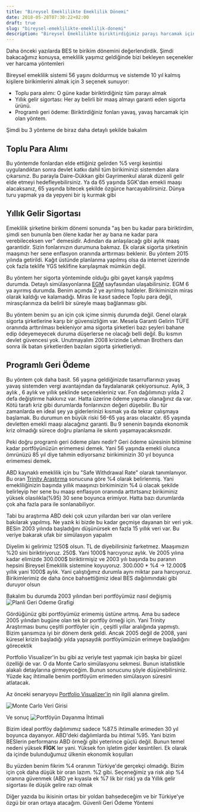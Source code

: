 ```yaml
---
title: "Bireysel Emeklilikte Emeklilik Dönemi"
date: 2018-05-28T07:30:22+02:00
draft: true
slug: "bireysel-emeklilikte-emeklilik-donemi"
description: "Bireysel Emeklilikte biriktirdiğimiz parayı harcamak için 3 yöntem var. Bunları artıları ve eksileriyle değerlendirdikç Verilerle ve grafiklerle açıklamaya çalıştık"
---
```


Daha önceki yazılarda BES te birikim dönemini değerlendirdik. Şimdi bakacağımız konuysa, emeklilik yaşımız geldiğinde bizi bekleyen seçenekler ver harcama yöntemleri


Bireysel emeklilik sistemi 56 yaşını doldurmuş ve sistemde 10 yıl kalmış kişilere birikimlerini almak için 3 seçenek sunuyor:

* Toplu para alımı: O güne kadar biriktirdiğiniz tüm parayı almak
* Yıllık gelir sigortası: Her ay belirli bir maaş almayı garanti eden sigorta ürünü.
* Programlı geri ödeme: Biriktirdiğiniz fonları yavaş, yavaş harcamak için olan yöntem.

Şimdi bu 3 yönteme de biraz daha detaylı şekilde bakalım

## Toplu Para Alımı

Bu yöntemde fonlardan elde ettiğiniz gelirden %5 vergi kesintisi uygulandıktan sonra devlet katkıı dahil tüm birikiminizi sistemden alara çıkarsınız. Bu parayla Daire-Dükkan gibi Gayrimenkul alarak düzenli gelir elde etmeyi hedefleyebilirsiniz. Ya da 65 yaşında SGK'dan emekli maaşı alacaksanız, 65 yaşında bitecek şekilde özgürce harcayabilirsiniz. Dünya turu yapmak ya da yepyeni bir iş kurmak gibi

## Yıllık Gelir Sigortası

Emeklilik şirketine birikim dönemi sonunda "aş ben bu kadar para biriktirdim, şimdi sen bununla ben ölene kadar her ay bana ne kadar para verebileceksen ver" demesidir. Adından da anlaşılacağı gibi aylık maaş garantidir. Sizin fonlarınızın durumuna bakmaz. Ek olarak sigorta şirketinin maaşınızı her sene enflasyon oranında arttırması beklenir. Bu yöntem 2015 yılında getirildi. Kağıt üstünde planlanma yapılmış olsa da internet üzerinde çok fazla teklife YGS teklifine karşılaşmak mümkün değil.

Bu yöntem her sigorta yönteminde olduğu gibi gayet karışık yapılmış durumda. Detaylı simülasyonlarına [EGM](http://emeklilik.egm.org.tr/?sid=66) sayfasından ulaşabilirsiniz. EGM 6 ya ayırmış durumda. Benim açımda 2 ye ayrılmış haldeler. Birikiminizin miras olarak kaldığı ve kalamadığı. Miras ile kasıt sadece Toplu para değil, mirasçılarınıza da belirli bir süreyle maaş bağlanması gibi.

Bu yöntem benim şu an için çok içime sinmiş durumda değil. Genel olarak sigorta şirketlerine karşı bir güvensizliğim var. Mesela Garanti Gelirin TÜFE oranında arttırılması bekleniyor ama sigorta şirketleri bazı şeyleri bahane edip ödeyemeyecek duruma düşerlerse ne olacağı belli değil. Bu kısmın devlet güvencesi yok. Unutmayalım 2008 krizinde Lehman Brothers dan sonra ilk batan şirketlerden bazıları sigorta şirketleriydi.

## Programlı Geri Ödeme

Bu yöntem çok daha basit. 56 yaşına geldiğinizde tasarruflarınızı yavaş yavaş sistemden vergi avantajından da faydalanarak çekiyorsunuz. Aylık, 3 aylık , 6 aylık ve yıllık şeklinde seçenekleriniz var. Fon dağılımınızı yılda 2 defa değiştirme hakkınız var. Hatta üzerine ödeme yapma olanağınız da var.
Kötü tarafı kriz gibi durumlarda fonlarınızın değeri düşebilir. Bu tür zamanlarda en ideal şey ya giderlerinizi kısmak ya da tekrar çalışmaya başlamak. Bu durumun en büyük riski 56-65 yaş arası olacaktır. 65 yaşında devletten emekli maaşı alacağınız garanti. Bu 9 senenin başında ekonomik kriz olmadığı sürece doğru planlama ile sıkıntı yaşamayacaksınızdır.

Peki doğru programlı geri ödeme planı nedir? Geri ödeme süresinin bitimine kadar portföyünüzün erimemesi demek. Yani 56 yaşında emekli olunca ömrünüzü 85 yıl diye tahmin ediyorsanız birikiminizin 30 yıl boyunca erimemesi demek.

ABD kaynaklı emeklilik için bu "Safe Withdrawal Rate" olarak tanımlanıyor. Bu oran [Trinity Araştırma](https://en.wikipedia.org/wiki/Trinity_study) sonucuna göre %4 olarak belirlenmiş. Yani emekliliğinizin başında yıllık maaşınızı birkiminizin %4 ü olacak şekilde belirleyip her sene bu maaşı enflasyon oranında arttırtsanız birikiminiz yüksek olasılıkla(%95) 30 sene boyunca erimiyor. Hatta bazı durumlarda çok aha fazla para ile sonlanabiliyor.

Tabi bu araştırma ABD deki çok uzun yıllardan beri var olan verilere bakılarak yapılmış. Ne yazık ki bizde bu kadar geçmişe dayanan bir veri yok. BESin 2003 yılında başladığını düşünürsek en fazla 15 yıllık veri var. Bu veriye bakarak ufak bir simülasyon yapalım

Diyelim ki gelirimiz 1250\$ olsun. TL de diyebilirsiniz farketmez. Maaşımızın %20 sini biriktiriyoruz. 250\$. Yani 1000\$ harcıyoruz aylık. Ve 2005 yılına kadar elimizde 300.000\$ biriktirmişiz ve 2003 yılı başında bu paranın hepsini Bireysel Emeklilik sistemine koyuyoruz. 300.000 * %4 -> 12.000\$ yıllık yani 1000\$ aylık. Yani çalıştığımız durumla aynı miktar para harcıyoruz.
Birikimlerimiz de daha önce bahsettiğimiz ideal BES dağılımındaki gibi duruyor olsun

Bakalım bu durumda 2003 yılından beri portföyümüz nasıl değişmiş
![Planli Geri Odeme Grafigi](/img/bes-harcama/harcama1.png)

Gördüğünüz gibi portföyümüz erimemiş üstüne artmış. Ama bu sadece 2005 yılından bugüne olan tek bir portföy örneği için. Yani Trinity Araştırması bunu çeşitli portföyler için , çeşitli yıllar aralığında yapmıştı. Bizim şansımıza iyi bir dönem denk geldi.
Ancak 2005 değil de 2008, yani küresel krizin başladığı yılda yapsaydık portföyümüzün erimeye başladığını görecektik

Portfolio Visualizer'in bu gibi az veriyle test yapmak için başka bir güzel özelliği de var. O da Monte Carlo simülasyonu sekmesi. Bunun istatistikle alakalı detaylarına girmeyeceğim. Bunun sonucunu şöyle düşünebilirsiniz. Yüzde kaç ihtimalle benim portföyüm erimeden simülasyon süresini atlatacak.

Az önceki senaryoyu [Portfolio Visualizer'in](https://www.portfoliovisualizer.com/monte-carlo-simulation) nin ilgili alanına girelim.

![Monte Carlo Veri Girisi](/img/bes-harcama/monte-carlo.png)

Ve sonuç
![Portföyün Dayanma İhtimali](/img/bes-harcama/monte-carlo-result.png)

Bizim ideal portföy dağılımımız sadece %87.5 ihtimalle erimeden 30 yıl boyunca dayanıyor. ABD'deki dağılımlarda bu ihtimal %95. Yani bizim BESlerin performansı ABD örneği gibi yeterince güçlü değil. Bunun temel nedeni yüksek **FİGK** ler yani. Yüksek fon işletim gider kesintileri. Ek olarak da içinde bulunduğumuz ülkenin ekonomik koşulları

Bu yüzden benim fikrim %4 oranının Türkiye'de gerçekçi olmadığı. Bizim için çok daha düşük bir oran lazım. %2 gibi. Seçeneğimiz ya risk alıp %4 oranına güvenmek (ABD ye kıyasla ek %7 lik bir risk) ya da Yıllık gelir sigortası ile düşük gelire razı olmak

Diğer yazıda bu ikisinin ortası bir yoldan bahsedeceğim ve bir Türkiye'ye özgü bir oran ortaya atacağım.
Güvenli Geri Ödeme Yöntemi

